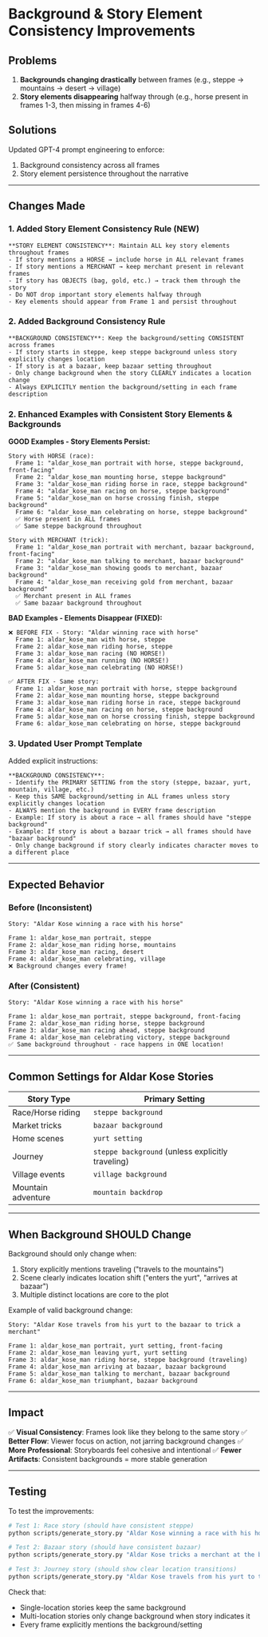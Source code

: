 # Background & Story Element Consistency Improvements

## Problems
1. **Backgrounds changing drastically** between frames (e.g., steppe → mountains → desert → village)
2. **Story elements disappearing** halfway through (e.g., horse present in frames 1-3, then missing in frames 4-6)

## Solutions
Updated GPT-4 prompt engineering to enforce:
1. Background consistency across all frames
2. Story element persistence throughout the narrative

---

## Changes Made

### 1. **Added Story Element Consistency Rule (NEW)**
```
**STORY ELEMENT CONSISTENCY**: Maintain ALL key story elements throughout frames
- If story mentions a HORSE → include horse in ALL relevant frames
- If story mentions a MERCHANT → keep merchant present in relevant frames  
- If story has OBJECTS (bag, gold, etc.) → track them through the story
- Do NOT drop important story elements halfway through
- Key elements should appear from Frame 1 and persist throughout
```

### 2. **Added Background Consistency Rule**
```
**BACKGROUND CONSISTENCY**: Keep the background/setting CONSISTENT across frames
- If story starts in steppe, keep steppe background unless story explicitly changes location
- If story is at a bazaar, keep bazaar setting throughout
- Only change background when the story CLEARLY indicates a location change
- Always EXPLICITLY mention the background/setting in each frame description
```

### 2. **Enhanced Examples with Consistent Story Elements & Backgrounds**

**GOOD Examples - Story Elements Persist:**
```
Story with HORSE (race):
  Frame 1: "aldar_kose_man portrait with horse, steppe background, front-facing"
  Frame 2: "aldar_kose_man mounting horse, steppe background"
  Frame 3: "aldar_kose_man riding horse in race, steppe background"
  Frame 4: "aldar_kose_man racing on horse, steppe background"
  Frame 5: "aldar_kose_man on horse crossing finish, steppe background"
  Frame 6: "aldar_kose_man celebrating on horse, steppe background"
  ✅ Horse present in ALL frames
  ✅ Same steppe background throughout

Story with MERCHANT (trick):
  Frame 1: "aldar_kose_man portrait with merchant, bazaar background, front-facing"
  Frame 2: "aldar_kose_man talking to merchant, bazaar background"
  Frame 3: "aldar_kose_man showing goods to merchant, bazaar background"
  Frame 4: "aldar_kose_man receiving gold from merchant, bazaar background"
  ✅ Merchant present in ALL frames
  ✅ Same bazaar background throughout
```

**BAD Examples - Elements Disappear (FIXED):**
```
❌ BEFORE FIX - Story: "Aldar winning race with horse"
  Frame 1: aldar_kose_man with horse, steppe
  Frame 2: aldar_kose_man riding horse, steppe
  Frame 3: aldar_kose_man racing (NO HORSE!)
  Frame 4: aldar_kose_man running (NO HORSE!)
  Frame 5: aldar_kose_man celebrating (NO HORSE!)
  
✅ AFTER FIX - Same story:
  Frame 1: aldar_kose_man portrait with horse, steppe background
  Frame 2: aldar_kose_man mounting horse, steppe background
  Frame 3: aldar_kose_man riding horse in race, steppe background
  Frame 4: aldar_kose_man racing on horse, steppe background
  Frame 5: aldar_kose_man on horse crossing finish, steppe background
  Frame 6: aldar_kose_man celebrating on horse, steppe background
```

### 3. **Updated User Prompt Template**

Added explicit instructions:
```
**BACKGROUND CONSISTENCY**:
- Identify the PRIMARY SETTING from the story (steppe, bazaar, yurt, mountain, village, etc.)
- Keep this SAME background/setting in ALL frames unless story explicitly changes location
- ALWAYS mention the background in EVERY frame description
- Example: If story is about a race → all frames should have "steppe background"
- Example: If story is about a bazaar trick → all frames should have "bazaar background"
- Only change background if story clearly indicates character moves to a different place
```

---

## Expected Behavior

### Before (Inconsistent)
```
Story: "Aldar Kose winning a race with his horse"

Frame 1: aldar_kose_man portrait, steppe
Frame 2: aldar_kose_man riding horse, mountains
Frame 3: aldar_kose_man racing, desert
Frame 4: aldar_kose_man celebrating, village
❌ Background changes every frame!
```

### After (Consistent)
```
Story: "Aldar Kose winning a race with his horse"

Frame 1: aldar_kose_man portrait, steppe background, front-facing
Frame 2: aldar_kose_man riding horse, steppe background
Frame 3: aldar_kose_man racing ahead, steppe background
Frame 4: aldar_kose_man celebrating victory, steppe background
✅ Same background throughout - race happens in ONE location!
```

---

## Common Settings for Aldar Kose Stories

| Story Type | Primary Setting |
|------------|----------------|
| Race/Horse riding | `steppe background` |
| Market tricks | `bazaar background` |
| Home scenes | `yurt setting` |
| Journey | `steppe background` (unless explicitly traveling) |
| Village events | `village background` |
| Mountain adventure | `mountain backdrop` |

---

## When Background SHOULD Change

Background should only change when:
1. Story explicitly mentions traveling ("travels to the mountains")
2. Scene clearly indicates location shift ("enters the yurt", "arrives at bazaar")
3. Multiple distinct locations are core to the plot

Example of valid background change:
```
Story: "Aldar Kose travels from his yurt to the bazaar to trick a merchant"

Frame 1: aldar_kose_man portrait, yurt setting, front-facing
Frame 2: aldar_kose_man leaving yurt, yurt setting
Frame 3: aldar_kose_man riding horse, steppe background (traveling)
Frame 4: aldar_kose_man arriving at bazaar, bazaar background
Frame 5: aldar_kose_man talking to merchant, bazaar background
Frame 6: aldar_kose_man triumphant, bazaar background
```

---

## Impact

✅ **Visual Consistency**: Frames look like they belong to the same story
✅ **Better Flow**: Viewer focus on action, not jarring background changes
✅ **More Professional**: Storyboards feel cohesive and intentional
✅ **Fewer Artifacts**: Consistent backgrounds = more stable generation

---

## Testing

To test the improvements:
```bash
# Test 1: Race story (should have consistent steppe)
python scripts/generate_story.py "Aldar Kose winning a race with his horse" --seed 42 --temp 0.0

# Test 2: Bazaar story (should have consistent bazaar)
python scripts/generate_story.py "Aldar Kose tricks a merchant at the bazaar" --seed 43 --temp 0.0

# Test 3: Journey story (should show clear location transitions)
python scripts/generate_story.py "Aldar Kose travels from his yurt to the mountains" --seed 44 --temp 0.0
```

Check that:
- Single-location stories keep the same background
- Multi-location stories only change background when story indicates it
- Every frame explicitly mentions the background/setting
